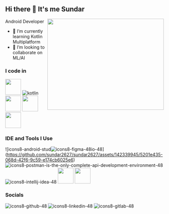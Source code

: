 ## Hi there 👋 It's me Sundar
Android Developer 
<img align="right" width="370" height="290" src="https://i.pinimg.com/originals/47/f0/34/47f0342cec72b800463bf003eac1257e.gif"> 

- 🌱 I’m currently learning Kotlin Multiplatform
- 👯 I’m looking to collaborate on ML/AI



### I code in
<img height="50" width="50" src="https://img.icons8.com/color/48/000000/java-coffee-cup-logo.png" /> ![kotlin](https://github.com/sundar2627/sundar2627/assets/142339945/9c537f76-295b-4f54-8802-252d6cb767a3) <img height="50" width="50" src="https://img.icons8.com/color/48/000000/google-firebase-console.png"/> <img height="50" width="50" src="https://img.icons8.com/color/48/000000/mysql-logo.png"/> <img height="50" width="50" src="https://img.icons8.com/color/48/000000/spring-logo.png"/> 

### IDE and Tools I Use
![icons8-android-stud![icons8-figma-48](https://github.com/sundar2627/sundar2627/assets/142339945/5ea2e879-d5e0-4ae7-a745-1eb071842796)io-48]
(https://github.com/sundar2627/sundar2627/assets/142339945/5201e435-068d-42f6-9c59-e174cb6025e6)
![icons8-postman-is-the-only-complete-api-development-environment-48](https://github.com/sundar2627/sundar2627/assets/142339945/317aaf5b-911c-4d9f-8fdf-88022861ef56)
![icons8-intellij-idea-48](https://github.com/sundar2627/sundar2627/assets/142339945/e593ff74-950d-4b2c-9f6e-71b178b33647)
<img height="50" width="50" src="https://img.icons8.com/color/48/000000/visual-studio-code-2019.png"/>     <img height="50" src="https://img.icons8.com/officel/480/null/java-eclipse.png"/> 

### Socials

![icons8-github-48](https://github.com/sundar2627/sundar2627/assets/142339945/6619c978-d1b3-46c4-a3b4-10efc63fcef8)
![icons8-linkedin-48](https://github.com/sundar2627/sundar2627/assets/142339945/abdd9326-047f-457c-99ee-ea6992bedaec)
![icons8-gitlab-48](https://github.com/sundar2627/sundar2627/assets/142339945/9a617934-80d2-464c-aaf0-3b837f8e1b4c)

